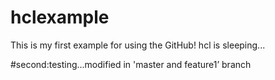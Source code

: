 # hclexample
This is my first example for using the GitHub!
hcl is sleeping...


#second:testing...modified in 'master and feature1’ branch

